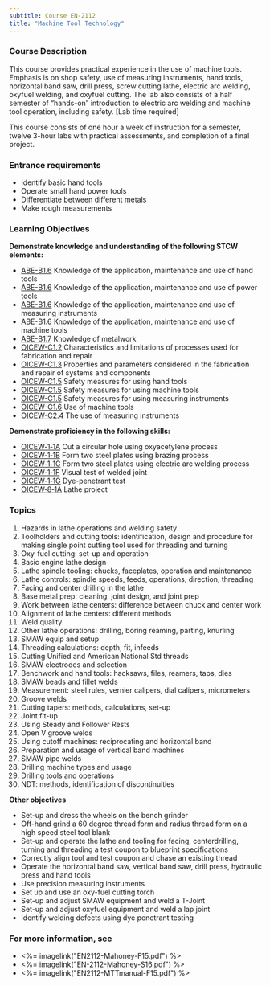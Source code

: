 ```yaml
---
subtitle: Course EN-2112
title: "Machine Tool Technology"
---
```


### Course Description

This course provides practical experience in the use of machine tools. Emphasis is on shop safety, use of measuring instruments, hand tools, horizontal band saw, drill press, screw cutting lathe, electric arc welding, oxyfuel welding, and oxyfuel cutting. The lab also consists of a half semester of “hands-on” introduction to electric arc welding and machine tool operation, including safety. [Lab time required]

This course consists of one hour a week of instruction for a semester, twelve 3-hour labs with practical assessments, and completion of a final project.

### Entrance requirements

* Identify basic hand tools
* Operate small hand power tools
* Differentiate between different metals
* Make rough measurements


### Learning Objectives

**Demonstrate knowledge and understanding of the following STCW elements:**

* [ABE-B1.6](35#ABE-B1\.6) Knowledge of the application, maintenance and use of hand tools
* [ABE-B1.6](35#ABE-B1\.6) Knowledge of the application, maintenance and use of power tools
* [ABE-B1.6](35#ABE-B1\.6) Knowledge of the application, maintenance and use of measuring instruments
* [ABE-B1.6](35#ABE-B1\.6) Knowledge of the application, maintenance and use of machine tools
* [ABE-B1.7](35#ABE-B1\.7) Knowledge of metalwork
* [OICEW-C1.2](31#OICEW-C1\.2) Characteristics and limitations of processes used for fabrication and repair
* [OICEW-C1.3](31#OICEW-C1\.3) Properties and parameters considered in the fabrication and repair of systems and components
* [OICEW-C1.5](31#OICEW-C1\.5) Safety measures for using hand tools
* [OICEW-C1.5](31#OICEW-C1\.5) Safety measures for using machine tools
* [OICEW-C1.5](31#OICEW-C1\.5) Safety measures for using measuring instruments
* [OICEW-C1.6](31#OICEW-C1\.6) Use of machine tools
* [OICEW-C2.4](31#OICEW-C2\.4) The use of measuring instruments

**Demonstrate proficiency in the following skills:**

* [OICEW‑1‑1A](OICEW-1-1A) Cut a circular hole using oxyacetylene process
* [OICEW‑1‑1B](OICEW-1-1B) Form two steel plates using brazing process
* [OICEW‑1‑1C](OICEW-1-1C) Form two steel plates using electric arc welding process
* [OICEW‑1‑1F](OICEW-1-1F) Visual test of welded joint
* [OICEW‑1‑1G](OICEW-1-1G) Dye-penetrant test
* [OICEW‑8‑1A](OICEW-8-1A) Lathe project

### Topics

1. Hazards in lathe operations and welding safety
2. Toolholders and cutting tools: identification, design and procedure for making single point cutting tool used for threading and turning
3. Oxy-fuel cutting: set-up and operation
4. Basic engine lathe design
5. Lathe spindle tooling: chucks, faceplates, operation and maintenance
6. Lathe controls: spindle speeds, feeds, operations, direction, threading
7. Facing and center drilling in the lathe
8. Base metal prep: cleaning, joint design, and joint prep
9. Work between lathe centers: difference between chuck and center work
10. Alignment of lathe centers: different methods
11. Weld quality
12. Other lathe operations: drilling, boring reaming, parting, knurling
13. SMAW equip and setup
14. Threading calculations: depth, fit, infeeds
15. Cutting Unified and American National Std threads
16. SMAW electrodes and selection
17. Benchwork and hand tools: hacksaws, files, reamers, taps, dies
18. SMAW beads and fillet welds
19. Measurement: steel rules, vernier calipers, dial calipers, micrometers
20. Groove welds
21. Cutting tapers: methods, calculations, set-up
22. Joint fit-up
23. Using Steady and Follower Rests
24. Open V groove welds
25. Using cutoff machines: reciprocating and horizontal band
26. Preparation and usage of vertical band machines
27. SMAW pipe welds
28. Drilling machine types and usage
29. Drilling tools and operations
30. NDT: methods, identification of discontinuities



**Other objectives**

* Set-up and dress the wheels on the bench grinder
* Off-hand grind a 60 degree thread form and radius thread form on a high speed steel tool blank
* Set-up and operate the lathe and tooling for facing, centerdrilling, turning and threading a test coupon to blueprint specifications
* Correctly align tool and test coupon and chase an existing thread
* Operate the horizontal band saw, vertical band saw, drill press, hydraulic press and hand tools
* Use precision measuring instruments
* Set up and use an oxy-fuel cutting torch
* Set-up and adjust SMAW equipment and weld a T-Joint
* Set-up and adjust oxyfuel equipment and weld a lap joint
* Identify welding defects using dye penetrant testing


### For more information, see 

* <%= imagelink("EN2112-Mahoney-F15.pdf") %> 
* <%= imagelink("EN-2112-Mahoney-S16.pdf") %> 
* <%= imagelink("EN2112-MTTmanual-F15.pdf") %> 




